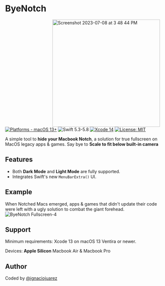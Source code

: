 # ByeNotch
<img align="right" width="350" alt="Screenshot 2023-07-08 at 3 48 44 PM" src="https://github.com/ignaciojuarez/ByeNotch/assets/62676603/1a0770c1-c83d-47d4-bd01-da96715ea897">

[![Platforms - macOS 13+](https://img.shields.io/badge/platforms-macOS%2013+-lightgrey.svg?style=flat)](https://developer.apple.com/swift) ![Swift 5.3-5.8](https://img.shields.io/badge/Swift-5.3–5.8-orange.svg?style=flat) [![Xcode 14](https://img.shields.io/badge/Xcode-14-blue.svg?style=flat)](https://developer.apple.com/swift) [![License: MIT](http://img.shields.io/badge/license-MIT-lightgrey.svg?style=flat)](https://github.com/orchetect/MacControlCenterUI/blob/main/LICENSE)

A simple tool to **hide your Macbook Notch**, a solution for true fullscreen on MacOS legacy apps & games. Say bye to **Scale to fit below built-in camera**


## Features
* Both **Dark Mode** and **Light Mode** are fully supported.
* Integrates Swift's new `MenuBarExtra()` UI.

## Example
When Notched Macs emerged, apps & games that didn't update their code were left with a ugly solution to combat the giant forehead.
![ByeNotch Fullscreen-4](https://github.com/ignaciojuarez/ByeNotch/assets/62676603/4e8ebdff-3f1e-429a-9c23-2df5f4bb0332)


## Support
Minimum requirements: Xcode 13 on macOS 13 Ventira or newer.

Devices: **Apple Silicon** Macbook Air & Macbook Pro

## Author
Coded by [@ignaciojuarez](https://github.com/ignaciojuarez)
